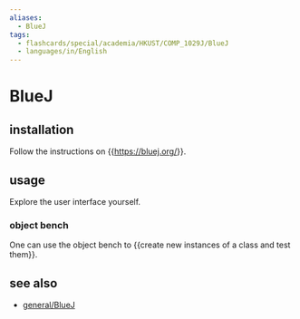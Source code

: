 ```yaml
---
aliases:
  - BlueJ
tags:
  - flashcards/special/academia/HKUST/COMP_1029J/BlueJ
  - languages/in/English
---
```


# BlueJ

## installation

Follow the instructions on {{<https://bluej.org/>}}.

## usage

Explore the user interface yourself.

### object bench

One can use the object bench to {{create new instances of a class and test them}}.

## see also

- [general/BlueJ](../../../../general/BlueJ.md)
